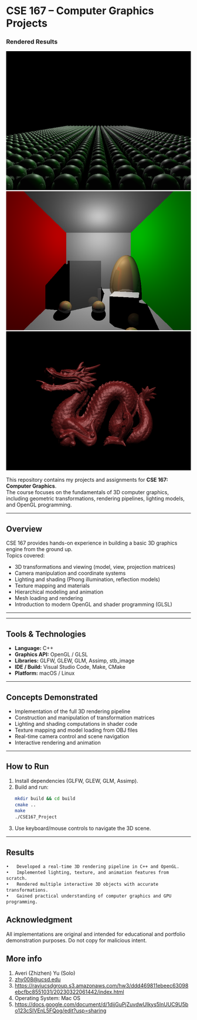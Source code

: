 # CSE 167 – Computer Graphics Projects
### Rendered Results

![Scene 5](scene5.png)
![Scene 6](HW4%20Images/scene6.png)
![Scene 7](HW4%20Images/scene7%20copy.png)

This repository contains my projects and assignments for **CSE 167: Computer Graphics**.  
The course focuses on the fundamentals of 3D computer graphics, including geometric transformations, rendering pipelines, lighting models, and OpenGL programming.

---

## Overview
CSE 167 provides hands-on experience in building a basic 3D graphics engine from the ground up.  
Topics covered:
- 3D transformations and viewing (model, view, projection matrices)  
- Camera manipulation and coordinate systems  
- Lighting and shading (Phong illumination, reflection models)  
- Texture mapping and materials  
- Hierarchical modeling and animation  
- Mesh loading and rendering  
- Introduction to modern OpenGL and shader programming (GLSL)

---

---

## Tools & Technologies
- **Language:** C++  
- **Graphics API:** OpenGL / GLSL  
- **Libraries:** GLFW, GLEW, GLM, Assimp, stb_image  
- **IDE / Build:** Visual Studio Code, Make, CMake  
- **Platform:** macOS / Linux  

---

## Concepts Demonstrated
- Implementation of the full 3D rendering pipeline  
- Construction and manipulation of transformation matrices  
- Lighting and shading computations in shader code  
- Texture mapping and model loading from OBJ files  
- Real-time camera control and scene navigation  
- Interactive rendering and animation  

---

## How to Run
1. Install dependencies (GLFW, GLEW, GLM, Assimp).  
2. Build and run:
   ```bash
   mkdir build && cd build
   cmake ..
   make
   ./CSE167_Project
3.	Use keyboard/mouse controls to navigate the 3D scene.

---

## Results
	•	Developed a real-time 3D rendering pipeline in C++ and OpenGL.
	•	Implemented lighting, texture, and animation features from scratch.
	•	Rendered multiple interactive 3D objects with accurate transformations.
	•	Gained practical understanding of computer graphics and GPU programming.

## Acknowledgment

All implementations are original and intended for educational and portfolio demonstration purposes. Do not copy for malicious intent. 
 
## More info
1. Averi (Zhizhen) Yu (Solo)  
2. zhy008@ucsd.edu  
3. https://raviucsdgroup.s3.amazonaws.com/hw3/ddd469811ebeec63098ebcfbc8551031/20230322061442/index.html  
4. Operating System: Mac OS  
5. https://docs.google.com/document/d/1dijGuPjZuvdwUIkys5lnUUC9U5bo123cSlVEnL5FQog/edit?usp=sharing  

